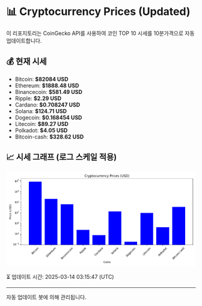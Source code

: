 
# 📊 Cryptocurrency Prices (Updated)

이 리포지토리는 CoinGecko API를 사용하여 코인 TOP 10 시세를 10분가격으로 자동 업데이트합니다.

## 💰 현재 시세
- Bitcoin: **$82084 USD**
- Ethereum: **$1888.48 USD**
- Binancecoin: **$581.49 USD**
- Ripple: **$2.29 USD**
- Cardano: **$0.708247 USD**
- Solana: **$124.71 USD**
- Dogecoin: **$0.168454 USD**
- Litecoin: **$89.27 USD**
- Polkadot: **$4.05 USD**
- Bitcoin-cash: **$328.62 USD**

## 📈 시세 그래프 (로그 스케일 적용)
![Crypto Prices](crypto_prices.png)

⏳ 업데이트 시간: 2025-03-14 03:15:47 (UTC)

---
자동 업데이트 봇에 의해 관리됩니다.
